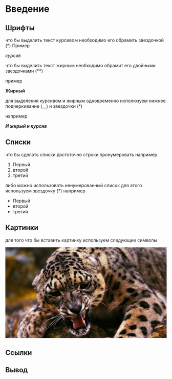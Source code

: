 # Введение

## Шрифты
что бы выделить текст курсивом необходимо его обрамить звездочкой (*)
Пример

*курсив*

что бы выделить текст жирным необходимо обрамит его двойными звездочками (**)

пример

**Жирный**

для выделения курсивом и жирным одновременно исполюзуем нижнее подчеркивание (__) и звездочки (*)

например

*__И жирый и курсив__*
## Списки
что бы сделать списки достоточно строки пронумеровать 
например

1. Первый
2. второй
3. третий

либо можно использовать ненумерованный список
для этого используем звездочку (*)
например

* Первый
* второй
* третий

## Картинки
для того что бы вставить картинку используем следующие символы

![Привет это картинка](tigra.jpg)


## Ссылки


## Вывод